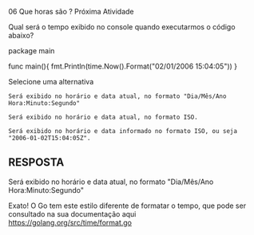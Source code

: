 06
Que horas são ?
Próxima Atividade

Qual será o tempo exibido no console quando executarmos o código abaixo?

package main

func main(){
    fmt.Println(time.Now().Format("02/01/2006 15:04:05"))
}

Selecione uma alternativa

    Será exibido no horário e data atual, no formato "Dia/Mês/Ano Hora:Minuto:Segundo"

    Será exibido no horário e data atual, no formato ISO.

    Será exibido no horário e data informado no formato ISO, ou seja "2006-01-02T15:04:05Z".


## RESPOSTA
Será exibido no horário e data atual, no formato "Dia/Mês/Ano Hora:Minuto:Segundo"

Exato! O Go tem este estilo diferente de formatar o tempo, que pode ser consultado na sua documentação aqui
https://golang.org/src/time/format.go